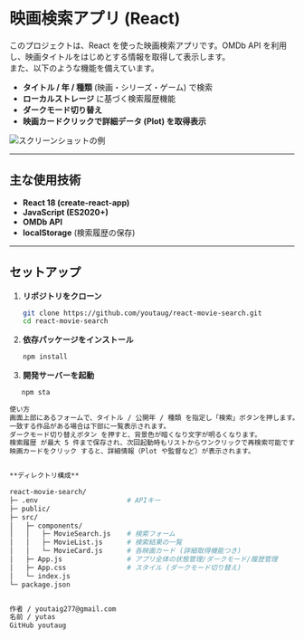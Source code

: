 # 映画検索アプリ (React)

このプロジェクトは、React を使った映画検索アプリです。OMDb API を利用し、映画タイトルをはじめとする情報を取得して表示します。  
また、以下のような機能を備えています。

- **タイトル / 年 / 種類** (映画・シリーズ・ゲーム) で検索  
- **ローカルストレージ** に基づく検索履歴機能  
- **ダークモード切り替え**  
- **映画カードクリックで詳細データ (Plot) を取得表示**

![スクリーンショットの例](https://via.placeholder.com/600x300?text=App+Screenshot)

---

## 主な使用技術

- **React 18 (create-react-app)**  
- **JavaScript (ES2020+)**  
- **OMDb API**  
- **localStorage** (検索履歴の保存)  

---

## セットアップ

1. **リポジトリをクローン**

   ```bash
   git clone https://github.com/youtaug/react-movie-search.git
   cd react-movie-search

2. **依存パッケージをインストール**

    ```bash
    npm install

3. **開発サーバーを起動**

 ```bash
    npm sta
    
使い方
画面上部にあるフォームで、タイトル / 公開年 / 種類 を指定し「検索」ボタンを押します。
一致する作品がある場合は下部に一覧表示されます。
ダークモード切り替えボタン を押すと、背景色が暗くなり文字が明るくなります。
検索履歴 が最大 5 件まで保存され、次回起動時もリストからワンクリックで再検索可能です。
映画カードをクリック すると、詳細情報（Plot や監督など）が表示されます。


**ディレクトリ構成**

react-movie-search/
├─ .env                      # APIキー
├─ public/
├─ src/
│   ├─ components/
│   │   ├─ MovieSearch.js    # 検索フォーム
│   │   ├─ MovieList.js      # 検索結果の一覧
│   │   └─ MovieCard.js      # 各映画カード (詳細取得機能つき)
│   ├─ App.js                # アプリ全体の状態管理/ダークモード/履歴管理
│   ├─ App.css               # スタイル (ダークモード切り替え)
│   └─ index.js
└─ package.json


作者 / youtaig277@gmail.com
名前 / yutas
GitHub youtaug
